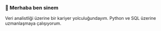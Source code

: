 ### 👋 Merhaba ben sinem
Veri analistliği üzerine bir kariyer yolculuğundayım.
Python ve SQL üzerine uzmanlaşmaya çalışıyorum.
